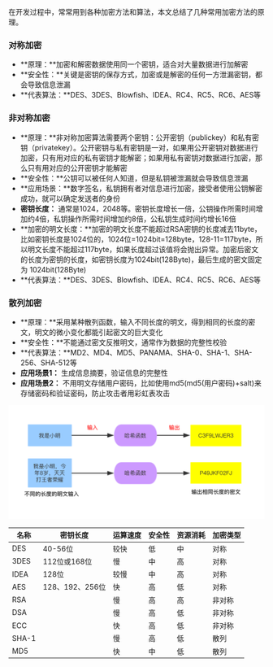 在开发过程中，常常用到各种加密方法和算法，本文总结了几种常用加密方法的原理。

### 对称加密
* **原理：**加密和解密数据使用同一个密钥，适合对大量数据进行加解密
* **安全性：**关键是密钥的保存方式，加密或是解密的任何一方泄漏密钥，都会导致信息泄漏
* **代表算法：**DES、3DES、Blowfish、IDEA、RC4、RC5、RC6、AES等

### 非对称加密
* **原理：**非对称加密算法需要两个密钥：公开密钥（publickey）和私有密钥（privatekey）。公开密钥与私有密钥是一对，如果用公开密钥对数据进行加密，只有用对应的私有密钥才能解密；如果用私有密钥对数据进行加密，那么只有用对应的公开密钥才能解密
* **安全性：**公钥可以被任何人知道，但是私钥被泄漏就会导致信息泄漏
* **应用场景：**数字签名，私钥拥有者对信息进行加密，接受者使用公钥解密成功，就可以确定发送者的身份
* **密钥长度：** 通常是1024，2048等。密钥长度增长一倍，公钥操作所需时间增加约4倍，私钥操作所需时间增加约8倍，公私钥生成时间约增长16倍
* **加密的明文长度：**加密的明文长度不能超过RSA密钥的长度减去11byte，比如密钥长度是1024位的，1024位=1024bit=128byte，128-11=117byte，所以明文长度不能超过117byte，如果长度超过该值将会抛出异常。加密后密文的长度为密钥的长度，如密钥长度为1024bit(128Byte)，最后生成的密文固定为 1024bit(128Byte)
* **代表算法：**DES、3DES、Blowfish、IDEA、RC4、RC5、RC6、AES等

### 散列加密
* **原理：**采用某种散列函数，输入不同长度的明文，得到相同的长度的密文，明文的微小变化都能引起密文的巨大变化
* **安全性：**不能通过密文反推明文，通常作为数据的完整性校验
* **代表算法：**MD2、MD4、MD5、PANAMA、SHA-0、SHA-1、SHA-256、SHA-512等
* **应用场景1：** 生成信息摘要，验证信息的完整性
* **应用场景2：** 不用明文存储用户密码，比如使用md5(md5(用户密码)+salt)来存储密码和验证密码，防止攻击者用彩虹表攻击 

![](./imgs/常用加密算法探寻.png)


|    名称    | 密钥长度 | 运算速度 | 安全性 | 资源消耗 |加密类型 |
| ---------- | ---    |---     |---     | --- | --- |
| DES |  40-56位 |	较快 |	低 | 中 |	对称 |
| 3DES | 112位或168位 | 慢| 中 | 高 |  对称 |
| IDEA | 128位 | 较慢| 中 | 高 |	 对称 |
| AES | 128、192、256位 | 快 | 高 |  低 |	对称 |
| RSA |  | 慢 | 高 |  高 |	非对称 |
| DSA |  | 慢 | 高 |  低 |	 非对称 |
| ECC |  | 快 | 高 |  低 | 非对称 |
| SHA-1 |  | 慢 | 高 |  低 | 散列 |
| MD5 |  | 快 | 中 |  低 |散列 |